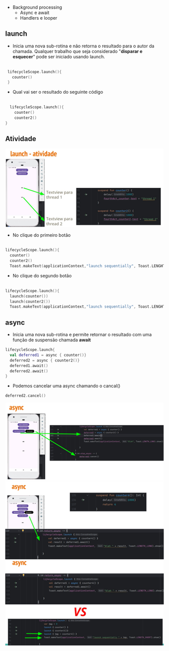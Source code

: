 - Background processing
  - Async e await
  - Handlers e looper

## launch

- Inicia uma nova sub-rotina e não retorna o resultado para o autor da chamada. Qualquer trabalho que seja considerado "**disparar e esquecer**" pode ser iniciado usando launch.

 ```kotlin

  lifecycleScope.launch(){
    counter()
  }

```

- Qual vai ser o resultado do seguinte código

```kotlin

  lifecycleScope.launch(){
    counter()
    counter2()
}
```

## Atividade

<img src=".assets/174.jpg">

- No clique do primeiro botão

```kotlin

lifecycleScope.launch(){
  counter()
  counter2()
  Toast.makeText(applicationContext,"launch sequentially", Toast.LENGHT_SHORT).show()
```

- No clique do segundo botão


```kotlin

lifecycleScope.launch(){
  launch(counter())
  launch(counter2())
  Toast.makeText(applicationContext,"launch sequentially", Toast.LENGHT_SHORT).show()
```
  
## async

- Inicia uma nova sub-rotina e permite retornar o resultado com uma função de suspensão chamada **await**

```kotlin
lifecycleScope.launch{
  val deferred1 = async { counter()}
  deferred2 = async { counter2()}
  deferred1.await()
  deferred2.await()
}
```

- Podemos cancelar uma async chamando o cancal()

```kotlin
deferred2.cancel()
```

<img src=".assets/175.jpg">

<img src=".assets/176.jpg">

<img src=".assets/177.jpg">

